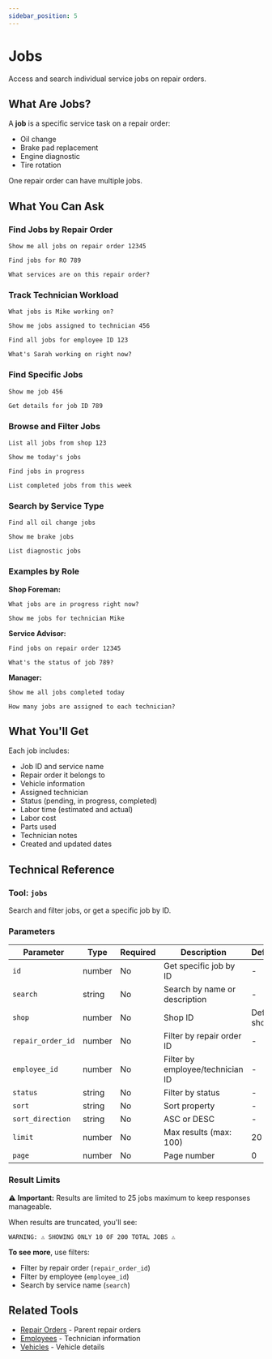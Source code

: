 ```yaml
---
sidebar_position: 5
---
```


# Jobs

Access and search individual service jobs on repair orders.

## What Are Jobs?

A **job** is a specific service task on a repair order:
- Oil change
- Brake pad replacement
- Engine diagnostic
- Tire rotation

One repair order can have multiple jobs.

## What You Can Ask

### Find Jobs by Repair Order

```
Show me all jobs on repair order 12345
```

```
Find jobs for RO 789
```

```
What services are on this repair order?
```

### Track Technician Workload

```
What jobs is Mike working on?
```

```
Show me jobs assigned to technician 456
```

```
Find all jobs for employee ID 123
```

```
What's Sarah working on right now?
```

### Find Specific Jobs

```
Show me job 456
```

```
Get details for job ID 789
```

### Browse and Filter Jobs

```
List all jobs from shop 123
```

```
Show me today's jobs
```

```
Find jobs in progress
```

```
List completed jobs from this week
```

### Search by Service Type

```
Find all oil change jobs
```

```
Show me brake jobs
```

```
List diagnostic jobs
```

### Examples by Role

**Shop Foreman:**
```
What jobs are in progress right now?
```

```
Show me jobs for technician Mike
```

**Service Advisor:**
```
Find jobs on repair order 12345
```

```
What's the status of job 789?
```

**Manager:**
```
Show me all jobs completed today
```

```
How many jobs are assigned to each technician?
```

## What You'll Get

Each job includes:
- Job ID and service name
- Repair order it belongs to
- Vehicle information
- Assigned technician
- Status (pending, in progress, completed)
- Labor time (estimated and actual)
- Labor cost
- Parts used
- Technician notes
- Created and updated dates

## Technical Reference

### Tool: `jobs`

Search and filter jobs, or get a specific job by ID.

### Parameters

| Parameter | Type | Required | Description | Default |
|-----------|------|----------|-------------|---------|
| `id` | number | No | Get specific job by ID | - |
| `search` | string | No | Search by name or description | - |
| `shop` | number | No | Shop ID | Default shop |
| `repair_order_id` | number | No | Filter by repair order ID | - |
| `employee_id` | number | No | Filter by employee/technician ID | - |
| `status` | string | No | Filter by status | - |
| `sort` | string | No | Sort property | - |
| `sort_direction` | string | No | ASC or DESC | - |
| `limit` | number | No | Max results (max: 100) | 20 |
| `page` | number | No | Page number | 0 |

### Result Limits

⚠️ **Important:** Results are limited to 25 jobs maximum to keep responses manageable.

When results are truncated, you'll see:
```
WARNING: ⚠️ SHOWING ONLY 10 OF 200 TOTAL JOBS ⚠️
```

**To see more**, use filters:
- Filter by repair order (`repair_order_id`)
- Filter by employee (`employee_id`)
- Search by service name (`search`)

## Related Tools

- [Repair Orders](./repair-orders.md) - Parent repair orders
- [Employees](./employees.md) - Technician information
- [Vehicles](./vehicles.md) - Vehicle details
